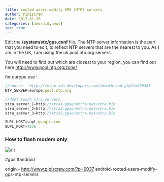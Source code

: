 ```yaml
---
title: rooted users modify GPS (NTP) servers
author: PipisCrew
date: 2017-01-28
categories: [android,news]
toc: true
---
```


Edit the **/system/etc/gps.conf** file.
The NTP server information is the part that you need to edit, to reflect NTP servers that are the nearest to you. As I am in the UK, I am using the uk.pool.ntp.org servers.

You will need to find out which are closest to your region, you can find out here http://www.pool.ntp.org/zone/

for europe use :
```js
//source - http://forum.xda-developers.com/showthread.php?t=939385
NTP_SERVER=europe.pool.ntp.org

//dont touch xtra_servers
xtra_server_1=http://xtra1.gpsonextra.net/xtra.bin
xtra_server_2=http://xtra2.gpsonextra.net/xtra.bin
xtra_server_3=http://xtra3.gpsonextra.net/xtra.bin

SUPL_HOST=supl.google.com
SUPL_PORT=7276
```

### How to flash modem only

![alt](http://imagizer.imageshack.com/img924/7545/Q4RUDD.jpg)

#gps #android

origin - http://www.pipiscrew.com/?p=6037 android-rooted-users-modify-gps-ntp-servers